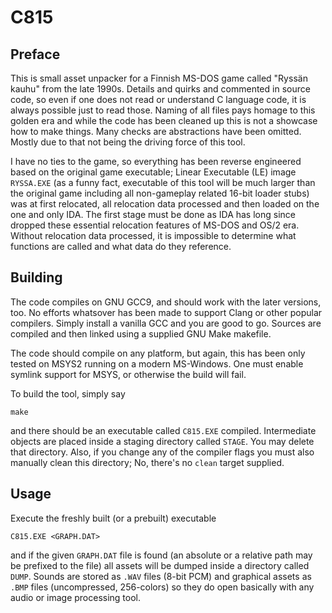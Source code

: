 C815
====

Preface
-------
This is small asset unpacker for a Finnish MS-DOS game called "Ryssän kauhu" from the late 1990s.  Details and quirks and commented in source code, so even if one does not read or understand C language code, it is always possible just to read those.  Naming of all files pays homage to this golden era and while the code has been cleaned up this is not a showcase how to make things.  Many checks are abstractions have been omitted.  Mostly due to that not being the driving force of this tool.

I have no ties to the game, so everything has been reverse engineered based on the original game executable;  Linear Executable (LE) image `RYSSA.EXE` (as a funny fact, executable of this tool will be much larger than the original game including all non-gameplay related 16-bit loader stubs) was at first relocated, all relocation data processed and then loaded on the one and only IDA.  The first stage must be done as IDA has long since dropped these essential relocation features of MS-DOS and OS/2 era.  Without relocation data processed, it is impossible to determine what functions are called and what data do they reference.

Building
--------
The code compiles on GNU GCC9, and should work with the later versions, too.  No efforts whatsover has been made to support Clang or other popular compilers.  Simply install a vanilla GCC and you are good to go.  Sources are compiled and then linked using a supplied GNU Make makefile.

The code should compile on any platform, but again, this has been only tested on MSYS2 running on a modern MS-Windows.  One must enable symlink support for MSYS, or otherwise the build will fail.

To build the tool, simply say
```
make
```
and there should be an executable called `C815.EXE` compiled.  Intermediate objects are placed inside a staging directory called `STAGE`.  You may delete that directory.  Also, if you change any of the compiler flags you must also manually clean this directory;  No, there's no `clean` target supplied.

Usage
-----
Execute the freshly built (or a prebuilt) executable
```
C815.EXE <GRAPH.DAT>
```
and if the given `GRAPH.DAT` file is found (an absolute or a relative path may be prefixed to the file)  all assets will be dumped inside a directory called `DUMP`.  Sounds are stored as `.WAV` files (8-bit PCM) and graphical assets as `.BMP` files (uncompressed, 256-colors) so they do open basically with any audio or image processing tool.
